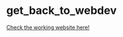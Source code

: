 # get_back_to_webdev
[Check the working website here!](https://shreya241.github.io/get_back_to_webdev/)

